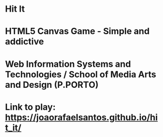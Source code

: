 # Hit It 
# HTML5 Canvas Game - Simple and addictive 
# Web Information Systems and Technologies / School of Media Arts and Design (P.PORTO)
# Link to play: https://joaorafaelsantos.github.io/hit_it/

